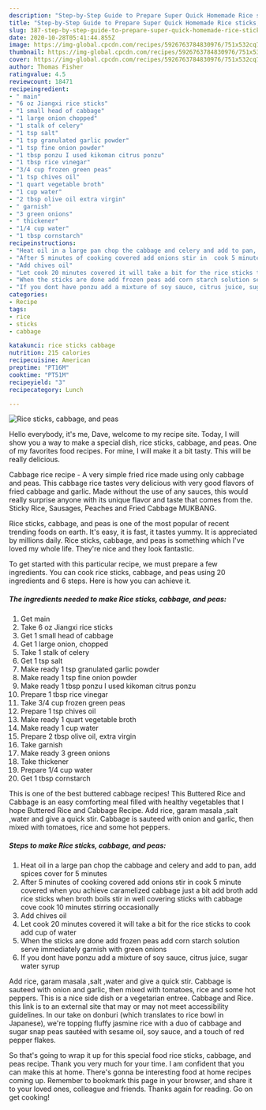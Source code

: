 ```yaml
---
description: "Step-by-Step Guide to Prepare Super Quick Homemade Rice sticks, cabbage, and peas"
title: "Step-by-Step Guide to Prepare Super Quick Homemade Rice sticks, cabbage, and peas"
slug: 387-step-by-step-guide-to-prepare-super-quick-homemade-rice-sticks-cabbage-and-peas
date: 2020-10-28T05:41:44.855Z
image: https://img-global.cpcdn.com/recipes/5926763784830976/751x532cq70/rice-sticks-cabbage-and-peas-recipe-main-photo.jpg
thumbnail: https://img-global.cpcdn.com/recipes/5926763784830976/751x532cq70/rice-sticks-cabbage-and-peas-recipe-main-photo.jpg
cover: https://img-global.cpcdn.com/recipes/5926763784830976/751x532cq70/rice-sticks-cabbage-and-peas-recipe-main-photo.jpg
author: Thomas Fisher
ratingvalue: 4.5
reviewcount: 18471
recipeingredient:
- " main"
- "6 oz Jiangxi rice sticks"
- "1 small head of cabbage"
- "1 large onion chopped"
- "1 stalk of celery"
- "1 tsp salt"
- "1 tsp granulated garlic powder"
- "1 tsp fine onion powder"
- "1 tbsp ponzu I used kikoman citrus ponzu"
- "1 tbsp rice vinegar"
- "3/4 cup frozen green peas"
- "1 tsp chives oil"
- "1 quart vegetable broth"
- "1 cup water"
- "2 tbsp olive oil extra virgin"
- " garnish"
- "3 green onions"
- " thickener"
- "1/4 cup water"
- "1 tbsp cornstarch"
recipeinstructions:
- "Heat oil in a large pan chop the cabbage and celery and add to pan, add spices cover for 5 minutes"
- "After 5 minutes of cooking covered add onions stir in  cook 5 minute covered when you achieve caramelized cabbage just a bit add broth add rice sticks when broth boils stir in well covering sticks with cabbage cove cook 10 minutes stirring occasionally"
- "Add chives oil"
- "Let cook 20 minutes covered it will take a bit for the rice sticks to cook add cup of water"
- "When the sticks are done add frozen peas add corn starch solution serve immediately garnish with green onions"
- "If you dont have ponzu add a mixture of soy sauce, citrus juice, sugar water syrup"
categories:
- Recipe
tags:
- rice
- sticks
- cabbage

katakunci: rice sticks cabbage 
nutrition: 215 calories
recipecuisine: American
preptime: "PT16M"
cooktime: "PT51M"
recipeyield: "3"
recipecategory: Lunch

---
```



![Rice sticks, cabbage, and peas](https://img-global.cpcdn.com/recipes/5926763784830976/751x532cq70/rice-sticks-cabbage-and-peas-recipe-main-photo.jpg)

Hello everybody, it's me, Dave, welcome to my recipe site. Today, I will show you a way to make a special dish, rice sticks, cabbage, and peas. One of my favorites food recipes. For mine, I will make it a bit tasty. This will be really delicious.

Cabbage rice recipe - A very simple fried rice made using only cabbage and peas. This cabbage rice tastes very delicious with very good flavors of fried cabbage and garlic. Made without the use of any sauces, this would really surprise anyone with its unique flavor and taste that comes from the. Sticky Rice, Sausages, Peaches and Fried Cabbage MUKBANG.

Rice sticks, cabbage, and peas is one of the most popular of recent trending foods on earth. It's easy, it is fast, it tastes yummy. It is appreciated by millions daily. Rice sticks, cabbage, and peas is something which I've loved my whole life. They're nice and they look fantastic.


To get started with this particular recipe, we must prepare a few ingredients. You can cook rice sticks, cabbage, and peas using 20 ingredients and 6 steps. Here is how you can achieve it.

<!--inarticleads1-->

##### The ingredients needed to make Rice sticks, cabbage, and peas:

1. Get  main
1. Take 6 oz Jiangxi rice sticks
1. Get 1 small head of cabbage
1. Get 1 large onion, chopped
1. Take 1 stalk of celery
1. Get 1 tsp salt
1. Make ready 1 tsp granulated garlic powder
1. Make ready 1 tsp fine onion powder
1. Make ready 1 tbsp ponzu I used kikoman citrus ponzu
1. Prepare 1 tbsp rice vinegar
1. Take 3/4 cup frozen green peas
1. Prepare 1 tsp chives oil
1. Make ready 1 quart vegetable broth
1. Make ready 1 cup water
1. Prepare 2 tbsp olive oil, extra virgin
1. Take  garnish
1. Make ready 3 green onions
1. Take  thickener
1. Prepare 1/4 cup water
1. Get 1 tbsp cornstarch


This is one of the best buttered cabbage recipes! This Buttered Rice and Cabbage is an easy comforting meal filled with healthy vegetables that I hope Buttered Rice and Cabbage Recipe. Add rice, garam masala ,salt ,water and give a quick stir. Cabbage is sauteed with onion and garlic, then mixed with tomatoes, rice and some hot peppers. 

<!--inarticleads2-->

##### Steps to make Rice sticks, cabbage, and peas:

1. Heat oil in a large pan chop the cabbage and celery and add to pan, add spices cover for 5 minutes
1. After 5 minutes of cooking covered add onions stir in  cook 5 minute covered when you achieve caramelized cabbage just a bit add broth add rice sticks when broth boils stir in well covering sticks with cabbage cove cook 10 minutes stirring occasionally
1. Add chives oil
1. Let cook 20 minutes covered it will take a bit for the rice sticks to cook add cup of water
1. When the sticks are done add frozen peas add corn starch solution serve immediately garnish with green onions
1. If you dont have ponzu add a mixture of soy sauce, citrus juice, sugar water syrup


Add rice, garam masala ,salt ,water and give a quick stir. Cabbage is sauteed with onion and garlic, then mixed with tomatoes, rice and some hot peppers. This is a nice side dish or a vegetarian entree. Cabbage and Rice. this link is to an external site that may or may not meet accessibility guidelines. In our take on donburi (which translates to rice bowl in Japanese), we&#39;re topping fluffy jasmine rice with a duo of cabbage and sugar snap peas sautéed with sesame oil, soy sauce, and a touch of red pepper flakes. 

So that's going to wrap it up for this special food rice sticks, cabbage, and peas recipe. Thank you very much for your time. I am confident that you can make this at home. There's gonna be interesting food at home recipes coming up. Remember to bookmark this page in your browser, and share it to your loved ones, colleague and friends. Thanks again for reading. Go on get cooking!
